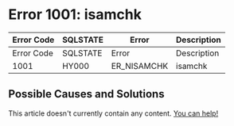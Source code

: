 
# Error 1001: isamchk


| Error Code | SQLSTATE | Error | Description |
| --- | --- | --- | --- |
| Error Code | SQLSTATE | Error | Description |
| 1001 | HY000 | ER_NISAMCHK | isamchk |




## Possible Causes and Solutions


This article doesn't currently contain any content. [You can help!](/kb/en/writing-and-editing-knowledge-base-articles/)

